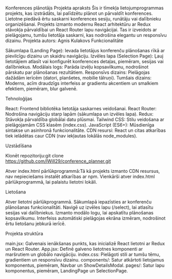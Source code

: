 Konferences plānotājs
Projekta apraksts
Šis ir tīmekļa lietojumprogrammas projekts, kas izstrādāts, lai palīdzētu plānot un pārvaldīt konferences. Lietotne piedāvā ērtu saskarni konferences sesiju, runātāju vai dalībnieku organizēšanai. Projekts izmanto modernu React arhitektūru ar Redux stāvokļa pārvaldībai un React Router lapu navigācijai. Tas ir izveidots ar pielāgojamu, tumšu lietotāja saskarni, kas nodrošina elegantu un responsīvu dizainu.
Projekta autors: Agnis Kulakovs
Funkcionalitāte

Sākumlapa (Landing Page): Ievada lietotājus konferenču plānošanas rīkā ar pievilcīgu dizainu un skaidru navigāciju.
Izvēles lapa (Selection Page): Ļauj lietotājiem atlasīt vai konfigurēt konferences detaļas, piemēram, sesijas vai dalībniekus.
Modālais logs: Parāda izvēļu kopsavilkumu, nodrošinot pārskatu par plānošanas rezultātiem.
Responsīvs dizains: Pielāgojas dažādām ierīcēm (datori, planšetes, mobilie tālruņi).
Tumšais dizains: Moderns, acīm draudzīgs interfeiss ar gradientu akcentiem un smalkiem efektiem, piemēram, blur galvenē.

Tehnoloģijas

React: Frontend bibliotēka lietotāja saskarnes veidošanai.
React Router: Nodrošina navigāciju starp lapām (sākumlapa un izvēles lapa).
Redux: Stāvokļa pārvaldība globālai datu plūsmai.
Tailwind CSS: Stilu veidošana ar pielāgojamām CSS klasēm (index.css).
JavaScript (ES6+): Mūsdienīga sintakse un asinhronā funkcionalitāte.
CDN resursi: React un citas atkarības tiek ielādētas caur CDN (nav iekļautas lokālās node_modules).

Uzstādīšana

Klonēt repozitoriju:git clone https://github.com/IWill29/conference_planner.git


Atver index.html pārlūkprogrammā:Tā kā projekts izmanto CDN resursus, nav nepieciešams instalēt atkarības ar npm. Vienkārši atver index.html pārlūkprogrammā, lai palaistu lietotni lokāli.

Lietošana

Atver lietotni pārlūkprogrammā.
Sākumlapā iepazīsties ar konferenču plānošanas funkcionalitāti.
Navigē uz izvēles lapu (/select), lai atlasītu sesijas vai dalībniekus.
Izmanto modālo logu, lai apskatītu plānošanas kopsavilkumu.
Interfeiss automātiski pielāgojas ekrāna izmēram, nodrošinot ērtu lietošanu jebkurā ierīcē.

Projekta struktūra

main.jsx: Galvenais ienākšanas punkts, kas inicializē React lietotni ar Redux un React Router.
App.jsx: Definē galveno lietotnes komponenti ar maršrutiem un globālo navigāciju.
index.css: Pielāgoti stili ar tumšu tēmu, gradientiem un responsīvu dizainu.
components/: Satur atkārtoti lietojamus komponentus, piemēram, Navbar un ShowDetailsModal.
pages/: Satur lapu komponentus, piemēram, LandingPage un SelectionPage.
